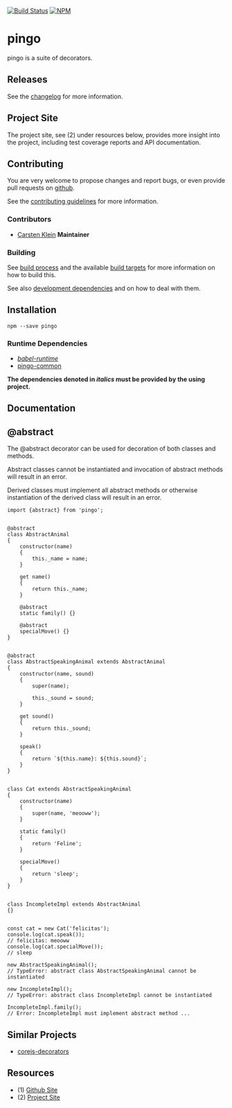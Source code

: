 [![Build Status](https://travis-ci.org/coldrye-es/pingo.svg?branch=master)](https://travis-ci.org/coldrye-es/pingo)
[![NPM](https://nodei.co/npm/pingo.png?mini=true)](https://nodei.co/npm/pingo/)

# pingo

pingo is a suite of decorators.


## Releases

See the [changelog](https://github.com/coldrye-es/pingo/blob/master/CHANGELOG.md) for more information.


## Project Site

The project site, see (2) under resources below, provides more insight into the project,
including test coverage reports and API documentation.


## Contributing

You are very welcome to propose changes and report bugs, or even provide pull
requests on [github](https://github.com/coldrye-es/pingo).

See the [contributing guidelines](https://github.com/coldrye-es/pingo/blob/master/CONTRIBUTING.md) for more information.


### Contributors

 - [Carsten Klein](https://github.com/silkentrance) **Maintainer**


### Building

See [build process](https://github.com/coldrye-es/esmake#build-process) and the available [build targets](https://github.com/coldrye-es/esmake#makefilesoftwarein)
for more information on how to build this.

See also [development dependencies](https://github.com/coldrye-es/esmake#development-dependencies) and on how to deal with them.


## Installation

``npm --save pingo``


### Runtime Dependencies

 - _[babel-runtime](https://github.com/babel/babel)_
 - [pingo-common](https://github.com/coldrye-es/pingo-common)

**The dependencies denoted in _italics_ must be provided by the using project.**


## Documentation


## @abstract

The @abstract decorator can be used for decoration of both classes and methods.

Abstract classes cannot be instantiated and invocation of abstract methods will
result in an error.

Derived classes must implement all abstract methods or otherwise instantiation
of the derived class will result in an error.


```
import {abstract} from 'pingo';


@abstract
class AbstractAnimal
{
    constructor(name)
    {
        this._name = name;
    }

    get name()
    {
        return this._name;
    }

    @abstract
    static family() {}

    @abstract
    specialMove() {}
}


@abstract
class AbstractSpeakingAnimal extends AbstractAnimal
{
    constructor(name, sound)
    {
        super(name);
    
        this._sound = sound;
    }

    get sound()
    {
        return this._sound;
    }

    speak()
    {
        return `${this.name}: ${this.sound}`;
    }
}


class Cat extends AbstractSpeakingAnimal
{
    constructor(name)
    {
        super(name, 'meooww');
    }

    static family()
    {
        return 'Feline';
    }

    specialMove()
    {
        return 'sleep';
    }
}


class IncompleteImpl extends AbstractAnimal
{}


const cat = new Cat('felicitas');
console.log(cat.speak());
// felicitas: meooww
console.log(cat.specialMove());
// sleep

new AbstractSpeakingAnimal();
// TypeError: abstract class AbstractSpeakingAnimal cannot be instantiated

new IncompleteImpl();
// TypeError: abstract class IncompleteImpl cannot be instantiated

IncompleteImpl.family();
// Error: IncompleteImpl must implement abstract method ...
```


## Similar Projects

- [corejs-decorators](https://github.com/jayphelps/corejs-decorators)


## Resources

 - (1) [Github Site](https://github.com/coldrye-es/pingo)
 - (2) [Project Site](http://pingo.es.coldrye.eu)

